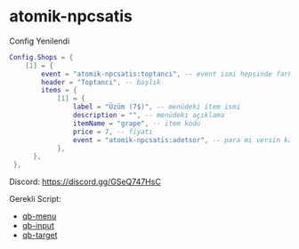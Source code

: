 # atomik-npcsatis

Config Yenilendi


```lua
Config.Shops = {
    [1] = {
        event = "atomik-npcsatis:toptanci", -- event ismi hepsinde farklı olması gerek
        header = "Toptanci", -- başlık
        items = {
            [1] = {
                label = "Üzüm (7$)", -- menüdeki item ismi
                description = "", -- menüdeki açıklama
                itemName = "grape", -- item kodu
                price = 7, -- fiyatı
                event = "atomik-npcsatis:adetsor", -- para mı versin kara para mı ayarı eğer kara para istiyorsanız atomik-npcsatis:adetsor2 yapınız
            },
      },
 },
```

Discord: 
https://discord.gg/GSeQ747HsC

Gerekli Script:

- [qb-menu](https://github.com/qbcore-framework/qb-menu)
- [qb-input](https://github.com/qbcore-framework/qb-input)
- [qb-target](https://github.com/qbcore-framework/qb-target)
